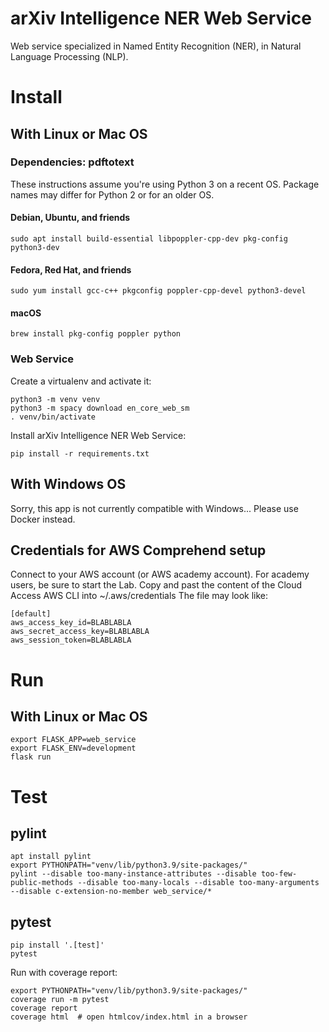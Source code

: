 # arXiv Intelligence NER Web Service

Web service specialized in Named Entity Recognition (NER), in Natural Language Processing (NLP).

# Install

## With Linux or Mac OS

### Dependencies: pdftotext

These instructions assume you're using Python 3 on a recent OS. Package names may differ for Python 2 or for an older OS.

#### Debian, Ubuntu, and friends

    sudo apt install build-essential libpoppler-cpp-dev pkg-config python3-dev

#### Fedora, Red Hat, and friends

    sudo yum install gcc-c++ pkgconfig poppler-cpp-devel python3-devel

#### macOS
    
    brew install pkg-config poppler python

### Web Service

Create a virtualenv and activate it:

    python3 -m venv venv
    python3 -m spacy download en_core_web_sm
    . venv/bin/activate

Install arXiv Intelligence NER Web Service:

    pip install -r requirements.txt

## With Windows OS

Sorry, this app is not currently compatible with Windows... Please use Docker instead.

## Credentials for AWS Comprehend setup

Connect to your AWS account (or AWS academy account).
For academy users, be sure to start the Lab.
Copy and past the content of the Cloud Access AWS CLI into ~/.aws/credentials
The file may look like:

    [default]
    aws_access_key_id=BLABLABLA
    aws_secret_access_key=BLABLABLA
    aws_session_token=BLABLABLA

# Run

## With Linux or Mac OS

    export FLASK_APP=web_service
    export FLASK_ENV=development
    flask run

# Test

## pylint

    apt install pylint
    export PYTHONPATH="venv/lib/python3.9/site-packages/"
    pylint --disable too-many-instance-attributes --disable too-few-public-methods --disable too-many-locals --disable too-many-arguments --disable c-extension-no-member web_service/*

## pytest

    pip install '.[test]'
    pytest

Run with coverage report:

    export PYTHONPATH="venv/lib/python3.9/site-packages/"
    coverage run -m pytest
    coverage report
    coverage html  # open htmlcov/index.html in a browser
